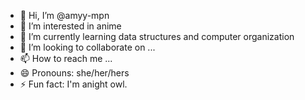 - 👋 Hi, I’m @amyy-mpn
- 👀 I’m interested in anime
- 🌱 I’m currently learning data structures and computer organization
- 💞️ I’m looking to collaborate on ...
- 📫 How to reach me ...
- 😄 Pronouns: she/her/hers
- ⚡ Fun fact: I'm anight owl.

<!---
amyy-mpn/amyy-mpn is a ✨ special ✨ repository because its `README.md` (this file) appears on your GitHub profile.
You can click the Preview link to take a look at your changes.
--->
